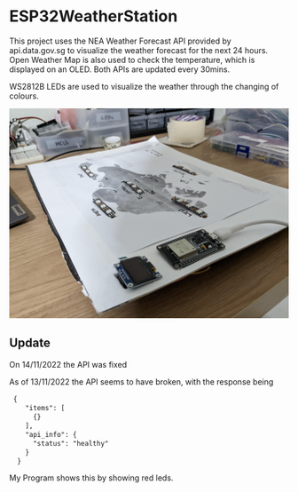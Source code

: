 # ESP32WeatherStation

This project uses the NEA Weather Forecast API provided by  api.data.gov.sg to visualize the weather forecast for the next 24 hours. Open Weather Map is also used to check the temperature, which is displayed on an OLED. Both APIs are updated every 30mins.

WS2812B LEDs are used to visualize the weather through the changing of colours.

!["Map Visualization"](src/non_lit.jpg "Map Visualization")

## Update

On 14/11/2022 the API was fixed

As of 13/11/2022 the API seems to have broken, with the response being
   
     {
        "items": [
          {}
        ],
        "api_info": {
          "status": "healthy"
        }
      }
  
My Program shows this by showing red leds.

